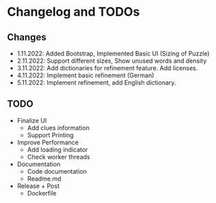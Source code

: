 # Changelog and TODOs

## Changes
* 1.11.2022: Added Bootstrap, Implemented Basic UI (Sizing of Puzzle)
* 2.11.2022: Support different sizes, Show unused words and density
* 3.11.2022: Add dictionaries for refinement feature. Add licenses. 
* 4.11.2022: Implement basic refinement (German)
* 5.11.2022: Implement refinement, add English dictionary.

## TODO
* Finalize UI
  * Add clues information 
  * Support Printing
* Improve Performance
  * Add loading indicator
  * Check worker threads
* Documentation
  * Code documentation
  * Readme.md
* Release + Post
  * Dockerfile
